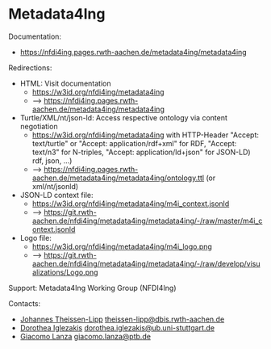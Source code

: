 Metadata4Ing
==============================

Documentation:
* https://nfdi4ing.pages.rwth-aachen.de/metadata4ing/metadata4ing

Redirections:
* HTML: Visit documentation
  * https://w3id.org/nfdi4ing/metadata4ing
  * --> https://nfdi4ing.pages.rwth-aachen.de/metadata4ing/metadata4ing
* Turtle/XML/nt/json-ld: Access respective ontology via content negotiation
  * https://w3id.org/nfdi4ing/metadata4ing with HTTP-Header "Accept: text/turtle" or "Accept: application/rdf+xml" for RDF, "Accept: text/n3" for N-triples, "Accept: application/ld+json" for JSON-LD)
rdf, json, ...)
  * --> https://nfdi4ing.pages.rwth-aachen.de/metadata4ing/metadata4ing/ontology.ttl (or xml/nt/jsonld)
* JSON-LD context file:
  * https://w3id.org/nfdi4ing/metadata4ing/m4i_context.jsonld
  * --> https://git.rwth-aachen.de/nfdi4ing/metadata4ing/metadata4ing/-/raw/master/m4i_context.jsonld
* Logo file:
  * https://w3id.org/nfdi4ing/metadata4ing/m4i_logo.png
  * --> https://git.rwth-aachen.de/nfdi4ing/metadata4ing/metadata4ing/-/raw/develop/visualizations/Logo.png


Support:
Metadata4Ing Working Group (NFDI4Ing)

Contacts:
* [Johannes Theissen-Lipp](https://github.com/JohannesLipp) <theissen-lipp@dbis.rwth-aachen.de>
* [Dorothea Iglezakis](https://github.com/doigl) <dorothea.iglezakis@ub.uni-stuttgart.de>
* [Giacomo Lanza](https://github.com/Zack-83) <giacomo.lanza@ptb.de>
